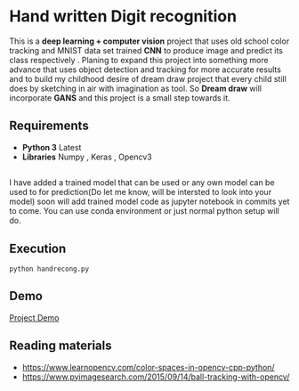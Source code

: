 # Hand written Digit recognition

This is a **deep learning + computer vision** project that uses old school color tracking and MNIST data set trained **CNN** to produce image and predict its class respectively . Planing to expand  this project into something more advance that uses object detection and tracking for more accurate results and to build my childhood desire of dream draw project that every child still does by sketching in air with imagination as tool. So **Dream draw**  will incorporate **GANS** and this project is a small step towards it.

## Requirements

 - **Python 3** Latest
 - **Libraries** Numpy , Keras , Opencv3
## 

I have added a trained model that can be used or any own model can be used to for prediction(Do let me know, will be intersted to look into your model) soon will add trained model code as jupyter notebook in commits yet to come. You can use conda environment or just normal python setup will do.

## Execution

    python handrecong.py


## Demo
[Project Demo](https://github.com/AshwinRaam/handwrittendigitrecog/blob/master/demo/project-video.gif)

## Reading materials

 - https://www.learnopencv.com/color-spaces-in-opencv-cpp-python/
 - https://www.pyimagesearch.com/2015/09/14/ball-tracking-with-opencv/
